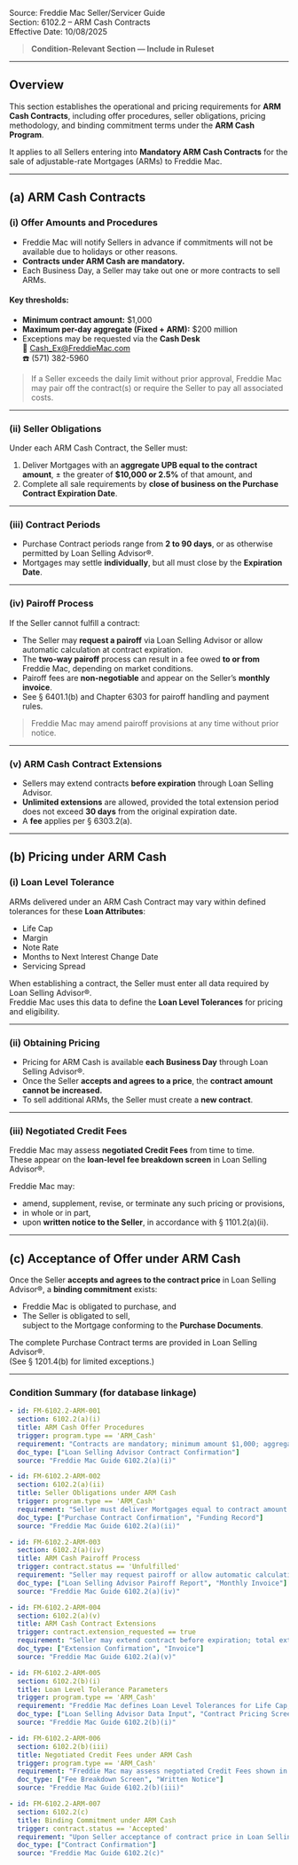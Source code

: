 Source: Freddie Mac Seller/Servicer Guide  
Section: 6102.2 – ARM Cash Contracts  
Effective Date: 10/08/2025  

> **Condition-Relevant Section — Include in Ruleset**

---

## Overview
This section establishes the operational and pricing requirements for **ARM Cash Contracts**, including offer procedures, seller obligations, pricing methodology, and binding commitment terms under the **ARM Cash Program**.

It applies to all Sellers entering into **Mandatory ARM Cash Contracts** for the sale of adjustable-rate Mortgages (ARMs) to Freddie Mac.

---

## (a) ARM Cash Contracts

### (i) Offer Amounts and Procedures
- Freddie Mac will notify Sellers in advance if commitments will not be available due to holidays or other reasons.  
- **Contracts under ARM Cash are mandatory.**  
- Each Business Day, a Seller may take out one or more contracts to sell ARMs.

#### Key thresholds:
- **Minimum contract amount:** $1,000  
- **Maximum per-day aggregate (Fixed + ARM):** $200 million  
- Exceptions may be requested via the **Cash Desk**  
  📧 Cash_Ex@FreddieMac.com  
  ☎️ (571) 382-5960  

> If a Seller exceeds the daily limit without prior approval, Freddie Mac may pair off the contract(s) or require the Seller to pay all associated costs.

---

### (ii) Seller Obligations
Under each ARM Cash Contract, the Seller must:
1. Deliver Mortgages with an **aggregate UPB equal to the contract amount**, ± the greater of **$10,000 or 2.5%** of that amount, and  
2. Complete all sale requirements by **close of business on the Purchase Contract Expiration Date**.

---

### (iii) Contract Periods
- Purchase Contract periods range from **2 to 90 days**, or as otherwise permitted by Loan Selling Advisor®.  
- Mortgages may settle **individually**, but all must close by the **Expiration Date**.

---

### (iv) Pairoff Process
If the Seller cannot fulfill a contract:
- The Seller may **request a pairoff** via Loan Selling Advisor or allow automatic calculation at contract expiration.  
- The **two-way pairoff** process can result in a fee owed **to or from** Freddie Mac, depending on market conditions.  
- Pairoff fees are **non-negotiable** and appear on the Seller’s **monthly invoice**.  
- See § 6401.1(b) and Chapter 6303 for pairoff handling and payment rules.  

> Freddie Mac may amend pairoff provisions at any time without prior notice.

---

### (v) ARM Cash Contract Extensions
- Sellers may extend contracts **before expiration** through Loan Selling Advisor.  
- **Unlimited extensions** are allowed, provided the total extension period does not exceed **30 days** from the original expiration date.  
- A **fee** applies per § 6303.2(a).

---

## (b) Pricing under ARM Cash

### (i) Loan Level Tolerance
ARMs delivered under an ARM Cash Contract may vary within defined tolerances for these **Loan Attributes**:
- Life Cap  
- Margin  
- Note Rate  
- Months to Next Interest Change Date  
- Servicing Spread  

When establishing a contract, the Seller must enter all data required by Loan Selling Advisor®.  
Freddie Mac uses this data to define the **Loan Level Tolerances** for pricing and eligibility.

---

### (ii) Obtaining Pricing
- Pricing for ARM Cash is available **each Business Day** through Loan Selling Advisor®.  
- Once the Seller **accepts and agrees to a price**, the **contract amount cannot be increased.**  
- To sell additional ARMs, the Seller must create a **new contract**.

---

### (iii) Negotiated Credit Fees
Freddie Mac may assess **negotiated Credit Fees** from time to time.  
These appear on the **loan-level fee breakdown screen** in Loan Selling Advisor®.  

Freddie Mac may:
- amend, supplement, revise, or terminate any such pricing or provisions,  
- in whole or in part,  
- upon **written notice to the Seller**, in accordance with § 1101.2(a)(ii).

---

## (c) Acceptance of Offer under ARM Cash
Once the Seller **accepts and agrees to the contract price** in Loan Selling Advisor®, a **binding commitment** exists:
- Freddie Mac is obligated to purchase, and  
- The Seller is obligated to sell,  
subject to the Mortgage conforming to the **Purchase Documents**.

The complete Purchase Contract terms are provided in Loan Selling Advisor®.  
(See § 1201.4(b) for limited exceptions.)

---

### Condition Summary (for database linkage)
```yaml
- id: FM-6102.2-ARM-001
  section: 6102.2(a)(i)
  title: ARM Cash Offer Procedures
  trigger: program.type == 'ARM_Cash'
  requirement: "Contracts are mandatory; minimum amount $1,000; aggregate daily limit $200M across Fixed and ARM Cash; exceptions require prior Freddie Mac approval."
  doc_type: ["Loan Selling Advisor Contract Confirmation"]
  source: "Freddie Mac Guide 6102.2(a)(i)"

- id: FM-6102.2-ARM-002
  section: 6102.2(a)(ii)
  title: Seller Obligations under ARM Cash
  trigger: program.type == 'ARM_Cash'
  requirement: "Seller must deliver Mortgages equal to contract amount ± greater of $10K or 2.5% and complete sale by Expiration Date."
  doc_type: ["Purchase Contract Confirmation", "Funding Record"]
  source: "Freddie Mac Guide 6102.2(a)(ii)"

- id: FM-6102.2-ARM-003
  section: 6102.2(a)(iv)
  title: ARM Cash Pairoff Process
  trigger: contract.status == 'Unfulfilled'
  requirement: "Seller may request pairoff or allow automatic calculation; two-way pairoff may result in fee due to/from Freddie Mac; non-negotiable; included in monthly invoice."
  doc_type: ["Loan Selling Advisor Pairoff Report", "Monthly Invoice"]
  source: "Freddie Mac Guide 6102.2(a)(iv)"

- id: FM-6102.2-ARM-004
  section: 6102.2(a)(v)
  title: ARM Cash Contract Extensions
  trigger: contract.extension_requested == true
  requirement: "Seller may extend contract before expiration; total extension ≤ 30 days; extension fee per §6303.2(a)."
  doc_type: ["Extension Confirmation", "Invoice"]
  source: "Freddie Mac Guide 6102.2(a)(v)"

- id: FM-6102.2-ARM-005
  section: 6102.2(b)(i)
  title: Loan Level Tolerance Parameters
  trigger: program.type == 'ARM_Cash'
  requirement: "Freddie Mac defines Loan Level Tolerances for Life Cap, Margin, Note Rate, Interest Change Interval, and Servicing Spread based on Seller-provided data."
  doc_type: ["Loan Selling Advisor Data Input", "Contract Pricing Screen"]
  source: "Freddie Mac Guide 6102.2(b)(i)"

- id: FM-6102.2-ARM-006
  section: 6102.2(b)(iii)
  title: Negotiated Credit Fees under ARM Cash
  trigger: program.type == 'ARM_Cash'
  requirement: "Freddie Mac may assess negotiated Credit Fees shown in Loan Selling Advisor; may revise or terminate pricing per §1101.2(a)(ii) with written notice."
  doc_type: ["Fee Breakdown Screen", "Written Notice"]
  source: "Freddie Mac Guide 6102.2(b)(iii)"

- id: FM-6102.2-ARM-007
  section: 6102.2(c)
  title: Binding Commitment under ARM Cash
  trigger: contract.status == 'Accepted'
  requirement: "Upon Seller acceptance of contract price in Loan Selling Advisor, Freddie Mac and Seller are bound to purchase/sell subject to conformity with Purchase Documents."
  doc_type: ["Contract Confirmation"]
  source: "Freddie Mac Guide 6102.2(c)"

